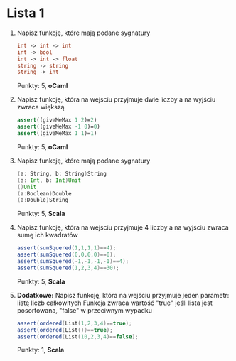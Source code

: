 Lista 1 
==========


1. Napisz funkcję, które mają podane sygnatury
   
   ```ocaml
   int -> int -> int
   int -> bool
   int -> int -> float
   string -> string
   string -> int
   ```

   Punkty: 5, **oCaml**

2. Napisz funkcję, która na wejściu przyjmuje dwie liczby a na wyjściu zwraca większą


   ```ocaml
   assert((giveMeMax 1 2)=2)
   assert((giveMeMax -1 0)=0)
   assert((giveMeMax 1 1)=1)
   ```

   Punkty: 5, **oCaml**

3. Napisz funkcję, które mają podane sygnatury

   ```scala
   (a: String, b: String)String
   (a: Int, b: Int)Unit
   ()Unit
   (a:Boolean)Double
   (a:Double)String
   ```

   Punkty: 5, **Scala**


4. Napisz funkcję, która na wejściu przyjmuje 4 liczby a na wyjściu zwraca sumę ich kwadratów

   ```scala
   assert(sumSquered(1,1,1,1)==4);
   assert(sumSquered(0,0,0,0)==0);
   assert(sumSquered(-1,-1,-1,-1)==4);
   assert(sumSquered(1,2,3,4)==30);
   ```

   Punkty: 5, **Scala**

5. **Dodatkowe:** Napisz funkcję, która na wejściu przyjmuje jeden parametr: listę liczb całkowitych 
   Funkcja zwraca wartość "true" jeśli lista jest posortowana, "false" w przeciwnym wypadku

   ```scala
   assert(ordered(List(1,2,3,4)==true);
   assert(ordered(List())==true);
   assert(ordered(List(10,2,3,4)==false);
   ```

   Punkty: 1, **Scala**

